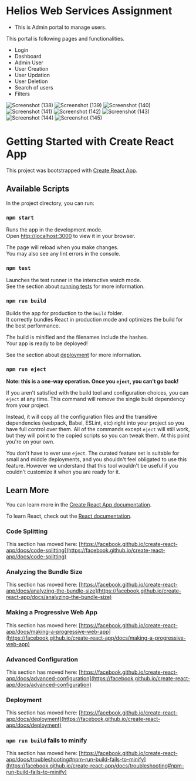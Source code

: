 # Helios Web Services Assignment 

- This is Admin portal to manage users.

This portal is following pages and functionalities. 
-  Login
- Dashboard
- Admin User
- User Creation
- User Updation
- User Deletion
- Search of users
- Filters


![Screenshot (138)](https://user-images.githubusercontent.com/69181889/195771243-62433928-34bb-43fa-9282-b68ca367f9c3.png)
![Screenshot (139)](https://user-images.githubusercontent.com/69181889/195771254-326e04f1-89ab-4c9e-a1a7-cf6cf5dfa12c.png)
![Screenshot (140)](https://user-images.githubusercontent.com/69181889/195771259-b577252f-8bb7-4389-b52d-02ce75dc59f7.png)
![Screenshot (141)](https://user-images.githubusercontent.com/69181889/195771262-fcd64a5e-a0db-44fb-a577-d758ff46e55d.png)
![Screenshot (142)](https://user-images.githubusercontent.com/69181889/195771264-bbd35702-dc5a-48e4-a19d-ee9eecb41fdf.png)
![Screenshot (143)](https://user-images.githubusercontent.com/69181889/195771268-5938f7c0-80a8-4df7-8a6a-1cbb71370440.png)
![Screenshot (144)](https://user-images.githubusercontent.com/69181889/195771270-f8881f3e-3762-4728-b562-f128d0cd1b2b.png)
![Screenshot (145)](https://user-images.githubusercontent.com/69181889/195771272-88d96bd6-00ec-4c4f-bff5-8f73dc8e72bd.png)


# Getting Started with Create React App

This project was bootstrapped with [Create React App](https://github.com/facebook/create-react-app).

## Available Scripts

In the project directory, you can run:

### `npm start`

Runs the app in the development mode.\
Open [http://localhost:3000](http://localhost:3000) to view it in your browser.

The page will reload when you make changes.\
You may also see any lint errors in the console.

### `npm test`

Launches the test runner in the interactive watch mode.\
See the section about [running tests](https://facebook.github.io/create-react-app/docs/running-tests) for more information.

### `npm run build`

Builds the app for production to the `build` folder.\
It correctly bundles React in production mode and optimizes the build for the best performance.

The build is minified and the filenames include the hashes.\
Your app is ready to be deployed!

See the section about [deployment](https://facebook.github.io/create-react-app/docs/deployment) for more information.

### `npm run eject`

**Note: this is a one-way operation. Once you `eject`, you can't go back!**

If you aren't satisfied with the build tool and configuration choices, you can `eject` at any time. This command will remove the single build dependency from your project.

Instead, it will copy all the configuration files and the transitive dependencies (webpack, Babel, ESLint, etc) right into your project so you have full control over them. All of the commands except `eject` will still work, but they will point to the copied scripts so you can tweak them. At this point you're on your own.

You don't have to ever use `eject`. The curated feature set is suitable for small and middle deployments, and you shouldn't feel obligated to use this feature. However we understand that this tool wouldn't be useful if you couldn't customize it when you are ready for it.

## Learn More

You can learn more in the [Create React App documentation](https://facebook.github.io/create-react-app/docs/getting-started).

To learn React, check out the [React documentation](https://reactjs.org/).

### Code Splitting

This section has moved here: [https://facebook.github.io/create-react-app/docs/code-splitting](https://facebook.github.io/create-react-app/docs/code-splitting)

### Analyzing the Bundle Size

This section has moved here: [https://facebook.github.io/create-react-app/docs/analyzing-the-bundle-size](https://facebook.github.io/create-react-app/docs/analyzing-the-bundle-size)

### Making a Progressive Web App

This section has moved here: [https://facebook.github.io/create-react-app/docs/making-a-progressive-web-app](https://facebook.github.io/create-react-app/docs/making-a-progressive-web-app)

### Advanced Configuration

This section has moved here: [https://facebook.github.io/create-react-app/docs/advanced-configuration](https://facebook.github.io/create-react-app/docs/advanced-configuration)

### Deployment

This section has moved here: [https://facebook.github.io/create-react-app/docs/deployment](https://facebook.github.io/create-react-app/docs/deployment)

### `npm run build` fails to minify

This section has moved here: [https://facebook.github.io/create-react-app/docs/troubleshooting#npm-run-build-fails-to-minify](https://facebook.github.io/create-react-app/docs/troubleshooting#npm-run-build-fails-to-minify)
